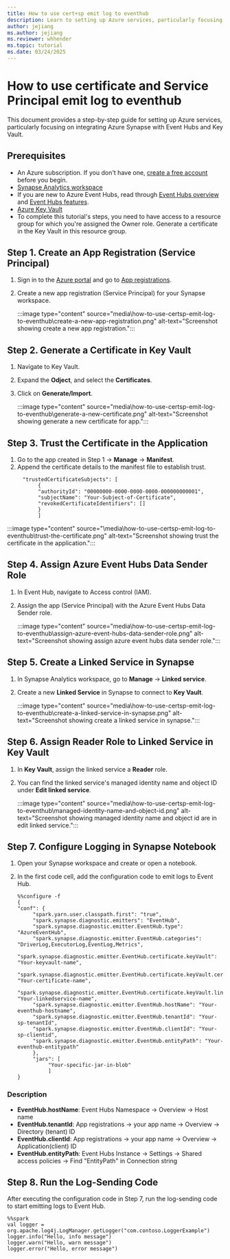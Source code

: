 ```yaml
---
title: How to use cert+sp emit log to eventhub
description: Learn to setting up Azure services, particularly focusing on integrating Azure Synapse with Event Hubs and Key Vault.
author: jejiang
ms.author: jejiang
ms.reviewer: whhender
ms.topic: tutorial
ms.date: 03/24/2025
---
```


# How to use certificate and Service Principal emit log to eventhub

This document provides a step-by-step guide for setting up Azure services, particularly focusing on integrating Azure Synapse with Event Hubs and Key Vault.

## Prerequisites

- An Azure subscription. If you don't have one, [create a free account](https://azure.microsoft.com/free/) before you begin.
- [Synapse Analytics workspace](/azure/synapse-analytics/get-started-create-workspace)
- If you are new to Azure Event Hubs, read through [Event Hubs overview](/azure/event-hubs/event-hubs-about) and [Event Hubs features](/azure/event-hubs/event-hubs-features).
- [Azure Key Vault](/azure/key-vault/general/overview)
- To complete this tutorial's steps, you need to have access to a resource group for which you're assigned the Owner role. Generate a certificate in the Key Vault in this resource group.


## Step 1. Create an App Registration (Service Principal)

1. Sign in to the [Azure portal](https://portal.azure.com/) and go to [App registrations](https://ms.portal.azure.com/#view/Microsoft_AAD_RegisteredApps/ApplicationsListBlade).
2. Create a new app registration (Service Principal) for your Synapse workspace.

     :::image type="content" source="media\how-to-use-certsp-emit-log-to-eventhub\create-a-new-app-registration.png" alt-text="Screenshot showing create a new app registration.":::

## Step 2. Generate a Certificate in Key Vault

1. Navigate to Key Vault.
2. Expand the **Odject**, and select the **Certificates**.
3. Click on **Generate/Import**. 

     :::image type="content" source="media\how-to-use-certsp-emit-log-to-eventhub\generate-a-new-certificate.png" alt-text="Screenshot showing generate a new certificate for app.":::

## Step 3. Trust the Certificate in the Application 

1. Go to the app created in Step 1 -> **Manage** -> **Manifest**. 
2. Append the certificate details to the manifest file to establish trust. 

```
     "trustedCertificateSubjects": [ 
          { 
          "authorityId": "00000000-0000-0000-0000-000000000001", 
          "subjectName": "Your-Subject-of-Certificate", 
          "revokedCertificateIdentifiers": [] 
          } 
          ] 
```
:::image type="content" source="\media\how-to-use-certsp-emit-log-to-eventhub\trust-the-certificate.png" alt-text="Screenshot showing trust the certificate in the application.":::

## Step 4. Assign Azure Event Hubs Data Sender Role 

1. In Event Hub, navigate to Access control (IAM).
2. Assign the app (Service Principal) with the Azure Event Hubs Data Sender role. 

     :::image type="content" source="media\how-to-use-certsp-emit-log-to-eventhub\assign-azure-event-hubs-data-sender-role.png" alt-text="Screenshot showing assign azure event hubs data sender role.":::

## Step 5. Create a Linked Service in Synapse

1. In Synapse Analytics workspace, go to **Manage** -> **Linked service**.
2. Create a new **Linked Service** in Synapse to connect to **Key Vault**. 

     :::image type="content" source="media\how-to-use-certsp-emit-log-to-eventhub\create-a-linked-service-in-synapse.png" alt-text="Screenshot showing create a linked service in synapse.":::

## Step 6. Assign Reader Role to Linked Service in Key Vault

1. In **Key Vault**, assign the linked service a **Reader** role. 
2. You can find the linked service's managed identity name and object ID under **Edit linked service**. 

     :::image type="content" source="media\how-to-use-certsp-emit-log-to-eventhub\managed-identity-name-and-object-id.png" alt-text="Screenshot showing managed identity name and object id are in edit linked service.":::

## Step 7. Configure Logging in Synapse Notebook

1. Open your Synapse workspace and create or open a notebook.
2. In the first code cell, add the configuration code to emit logs to Event Hub.

     ```
     %%configure -f
     {
     "conf": { 
          "spark.yarn.user.classpath.first": "true", 
          "spark.synapse.diagnostic.emitters": "EventHub", 
          "spark.synapse.diagnostic.emitter.EventHub.type": "AzureEventHub", 
          "spark.synapse.diagnostic.emitter.EventHub.categories": "DriverLog,ExecutorLog,EventLog,Metrics", 
          "spark.synapse.diagnostic.emitter.EventHub.certificate.keyVault": "Your-keyvault-name", 
          "spark.synapse.diagnostic.emitter.EventHub.certificate.keyVault.certificateName": "Your-certificate-name", 
          "spark.synapse.diagnostic.emitter.EventHub.certificate.keyVault.linkedService": "Your-linkedservice-name", 
          "spark.synapse.diagnostic.emitter.EventHub.hostName": "Your-eventhub-hostname", 
          "spark.synapse.diagnostic.emitter.EventHub.tenantId": "Your-sp-tenantId", 
          "spark.synapse.diagnostic.emitter.EventHub.clientId": "Your-sp-clientid", 
          "spark.synapse.diagnostic.emitter.EventHub.entityPath": "Your-eventhub-entitypath" 
          }, 
          "jars": [ 
               "Your-specific-jar-in-blob" 
               ] 
     } 
     ```
### Description

- **EventHub.hostName**: Event Hubs Namespace -> Overview -> Host name
- **EventHub.tenantId**: App registrations -> your app name -> Overview -> Directory (tenant) ID 
- **EventHub.clientId**: App registrations -> your app name -> Overview -> Application(client) ID 
- **EventHub.entityPath**: Event Hubs Instance -> Settings -> Shared access policies -> Find "EntityPath" in Connection string 

## Step 8. Run the Log-Sending Code

After executing the configuration code in Step 7, run the log-sending code to start emitting logs to Event Hub. 

```
%%spark
val logger = org.apache.log4j.LogManager.getLogger("com.contoso.LoggerExample") 
logger.info("Hello, info message")
logger.warn("Hello, warn message") 
logger.error("Hello, error message") 
```


